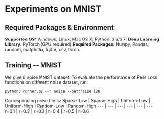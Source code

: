 # Experiments on MNIST 

## Required Packages & Environment
**Supported OS:** Windows, Linux, Mac OS X; Python: 3.6/3.7; 
**Deep Learning Library:** PyTorch (GPU required)
**Required Packages:** Numpy, Pandas, random, matplotlib, tqdm, csv, torch.



## Training -- MNIST
We give 6 noise MNIST dataset. To evaluate the performance of Peer Loss functions on different noise dataset, run: 
```
python3 runner.py --r noise --batchsize 128
```


Corresponding noise file is:
Sparse-Low | Sparse-High | Uniform-Low | Uniform-High | Random-Low | Random-High
--- | --- | --- | --- | --- | ---
r=0.1 | r=0.2 | r=0.3 | r=0.4 | r=0.5 | r=0.6


